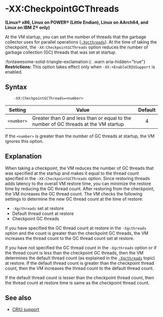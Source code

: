 <!--
* Copyright (c) 2017, 2025 IBM Corp. and others
*
* This program and the accompanying materials are made
* available under the terms of the Eclipse Public License 2.0
* which accompanies this distribution and is available at
* https://www.eclipse.org/legal/epl-2.0/ or the Apache
* License, Version 2.0 which accompanies this distribution and
* is available at https://www.apache.org/licenses/LICENSE-2.0.
*
* This Source Code may also be made available under the
* following Secondary Licenses when the conditions for such
* availability set forth in the Eclipse Public License, v. 2.0
* are satisfied: GNU General Public License, version 2 with
* the GNU Classpath Exception [1] and GNU General Public
* License, version 2 with the OpenJDK Assembly Exception [2].
*
* [1] https://www.gnu.org/software/classpath/license.html
* [2] https://openjdk.org/legal/assembly-exception.html
*
* SPDX-License-Identifier: EPL-2.0 OR Apache-2.0 OR GPL-2.0-only WITH Classpath-exception-2.0 OR GPL-2.0-only WITH OpenJDK-assembly-exception-1.0
-->

# -XX:CheckpointGCThreads

**(Linux&reg; x86, Linux on POWER&reg; (Little Endian), Linux on AArch64, and Linux on IBM Z&reg; only)**

At the VM startup, you can set the number of threads that the garbage collector uses for parallel operations ([`-Xgcthreads`](xgcthreads.md)). At the time of taking the checkpoint, the `-XX:CheckpointGCThreads` option reduces the number of garbage collection (GC) threads that was set at startup.

:fontawesome-solid-triangle-exclamation:{: .warn aria-hidden="true"} **Restrictions:** This option takes effect only when `-XX:+EnableCRIUSupport` is enabled.

## Syntax

        -XX:CheckpointGCThreads=<number>

| Setting               | Value                            | Default                                                  |
|-----------------------|-----------------------------------|:---------------------------------------------------------:|
| `<number>` | Greater than 0 and less than or equal to the number of GC threads at the VM startup |  4           |

If the `<number>` is greater than the number of GC threads at startup, the VM ignores this option.

## Explanation

When taking a checkpoint, the VM reduces the number of GC threads that was specified at the startup and makes it equal to the thread count specified in the `-XX:CheckpointGCThreads` option. Since restoring threads adds latency to the overall VM restore time, you can minimize the restore time by reducing the GC thread count. After restoring from the checkpoint, the VM increases the GC thread count. The VM checks the following settings to determine the new GC thread count at the time of restore:

- `-Xgcthreads` set at restore
- Default thread count at restore
- Checkpoint GC threads

If you have specified the GC thread count at restore in the `-Xgcthreads` option and the count is greater than the checkpoint GC threads, the VM increases the thread count to the GC thread count set at restore.

If you have not specified the GC thread count in the `-Xgcthreads` option or if the thread count is less than the checkpoint GC threads, then the VM determines the default thread count (as explained in the [`-Xgcthreads`](xgcthreads.md#explanation) topic) at restore. If the default thread count is greater than the checkpoint thread count, then the VM increases the thread count to the default thread count.

If the default thread count is lesser than the checkpoint thread count, then the thread count at restore time is same as the checkpoint thread count.

## See also

- [CRIU support](criusupport.md)

<!-- ==== END OF TOPIC ==== xxcheckpointgcthread.md ==== -->
